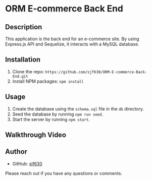 # ORM E-commerce Back End

## Description

This application is the back end for an e-commerce site. By using Express.js API and Sequelize, it interacts with a MySQL database.

## Installation

1. Clone the repo: `https://github.com/sjf630/ORM-E-commerce-Back-End.git`
2. Install NPM packages: `npm install`


## Usage

1. Create the database using the `schema.sql` file in the `db` directory.
2. Seed the database by running `npm run seed`.
3. Start the server by running `npm start`.

## Walkthrough Video


## Author

- GitHub: [sjf630](https://github.com/sjf630)

Please reach out if you have any questions or comments.
